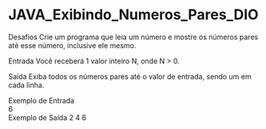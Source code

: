 # JAVA_Exibindo_Numeros_Pares_DIO
Desafios
Crie um programa que leia um número e mostre os números pares até esse número, inclusive ele mesmo.

Entrada
Você receberá 1 valor inteiro N, onde N > 0.

Saída
Exiba todos os números pares até o valor de entrada, sendo um em cada linha. 

 
Exemplo de Entrada	
6	
Exemplo de Saída
2
4
6
